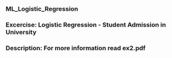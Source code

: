 ### ML_Logistic_Regression

### Excercise: Logistic Regression - Student Admission in University

### Description: For more information read ex2.pdf
